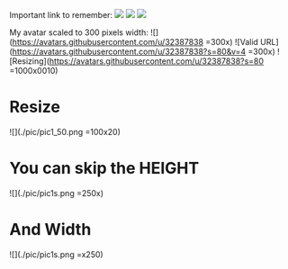 Important link to remember: ![](https://www.google.com/)
![](https://github.com/artiomn/markdown_articles_tool)
![](https://iiincorrect_link_url_which_doesn't_exists.png/image.jpg)

My avatar scaled to 300 pixels width: !\[\](https://avatars.githubusercontent.com/u/32387838 =300x)
!\[Valid URL\](https://avatars.githubusercontent.com/u/32387838?s=80&v=4 =300x)
!\[Resizing\](https://avatars.githubusercontent.com/u/32387838?s=80 =1000x0010)

# Resize

!\[\](./pic/pic1_50.png =100x20)

# You can skip the HEIGHT

!\[\](./pic/pic1s.png =250x)

# And Width

!\[\](./pic/pic1s.png =x250)
